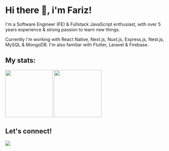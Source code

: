 # Hi there 👋, i'm Fariz!

I'm a Software Engineer (FE) & Fullstack JavaScript enthusiast, with over 5 years experience & strong passion to learn new things.

Currently i'm working with React Native, Next.js, Nuxt.js, Express.js, Nest.js, MySQL & MongoDB. I'm also familiar with Flutter, Laravel & Firebase.

## My stats:
<div>
    <img src="https://github-readme-stats.vercel.app/api?username=ayisrhmn&hide=contribs&hide_border=true&theme=onedark&border_radius=10" height=150 />
    <img src="https://github-readme-stats.vercel.app/api/top-langs/?username=ayisrhmn&layout=compact&hide_border=true&theme=onedark&border_radius=10" height=150 />
</div>

## Let's connect!
<div>
    <a href="https://ayisdev.my.id" target="_blank">
        <img src="https://img.shields.io/badge/Visit%20%7C%20Ayisdev.my.id-A23354?style=flat&logo=Google-chrome&logoColor=white" />
    </a>
</div>

